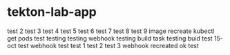# tekton-lab-app

test 2
test 3
test 4
test 5
test 6
test 7
test 8
test 9 image recreate
kubectl get pods test
testing
testing webhook
testing build task
testing buid
test 15-oct
test webhook
test
test 1
test 2
test 3 webhook recreated
ok
test
